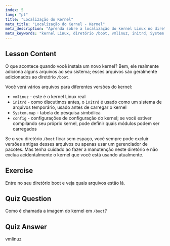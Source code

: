 ```yaml
---
index: 5
lang: "pt"
title: "Localização do Kernel"
meta_title: "Localização do Kernel - Kernel"
meta_description: "Aprenda sobre a localização do kernel Linux no diretório /boot, entendendo vmlinuz, initrd e System.map. Explore os arquivos do kernel e gerencie o espaço de forma eficaz."
meta_keywords: "kernel Linux, diretório /boot, vmlinuz, initrd, System.map, iniciante em Linux, tutorial de kernel, guia Linux"
---
```


## Lesson Content

O que acontece quando você instala um novo kernel? Bem, ele realmente adiciona alguns arquivos ao seu sistema; esses arquivos são geralmente adicionados ao diretório `/boot`.

Você verá vários arquivos para diferentes versões do kernel:

- `vmlinuz` - este é o kernel Linux real
- `initrd` - como discutimos antes, o `initrd` é usado como um sistema de arquivos temporário, usado antes de carregar o kernel
- `System.map` - tabela de pesquisa simbólica
- `config` - configurações de configuração do kernel; se você estiver compilando seu próprio kernel, pode definir quais módulos podem ser carregados

Se o seu diretório `/boot` ficar sem espaço, você sempre pode excluir versões antigas desses arquivos ou apenas usar um gerenciador de pacotes. Mas tenha cuidado ao fazer a manutenção neste diretório e não exclua acidentalmente o kernel que você está usando atualmente.

## Exercise

Entre no seu diretório boot e veja quais arquivos estão lá.

## Quiz Question

Como é chamada a imagem do kernel em `/boot`?

## Quiz Answer

vmlinuz
